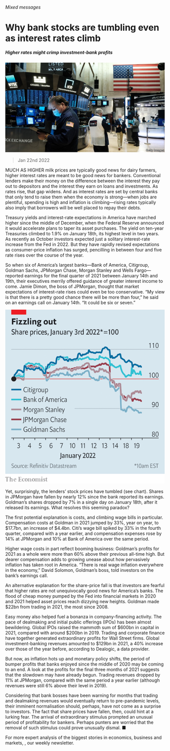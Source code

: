###### Mixed messages

# Why bank stocks are tumbling even as interest rates climb 

##### Higher rates might crimp investment-bank profits 

![image](images/20220122_fnp502.jpg) 

> Jan 22nd 2022 

MUCH AS HIGHER milk prices are typically good news for dairy farmers, higher interest rates are meant to be good news for bankers. Conventional lenders make their money on the difference between the interest they pay out to depositors and the interest they earn on loans and investments. As rates rise, that gap widens. And as interest rates are set by central banks that only tend to raise them when the economy is strong—when jobs are plentiful, spending is high and inflation is climbing—rising rates typically also imply that borrowers will be well placed to repay their debts.

Treasury yields and interest-rate expectations in America have marched higher since the middle of December, when the Federal Reserve announced it would accelerate plans to taper its asset purchases. The yield on ten-year Treasuries climbed to 1.9% on January 18th, its highest level in two years. As recently as October investors expected just a solitary interest-rate increase from the Fed in 2022. But they have rapidly revised expectations as consumer-price inflation has surged, pencilling in between four and five rate rises over the course of the year.


So when six of America’s largest banks—Bank of America, Citigroup, Goldman Sachs, JPMorgan Chase, Morgan Stanley and Wells Fargo—reported earnings for the final quarter of 2021 between January 14th and 19th, their executives merrily offered guidance of greater interest income to come. Jamie Dimon, the boss of JPMorgan, thought that market expectations of interest-rate rises could even be too conservative. “My view is that there is a pretty good chance there will be more than four,” he said on an earnings call on January 14th. “It could be six or seven.”

![image](images/20220122_FNC041_0.png) 


Yet, surprisingly, the lenders’ stock prices have tumbled (see chart). Shares in JPMorgan have fallen by nearly 12% since the bank reported its earnings. Goldman’s shares dropped by 7% in a single day on January 18th, after it released its earnings. What resolves this seeming paradox?

The first potential explanation is costs, and climbing wage bills in particular. Compensation costs at Goldman in 2021 jumped by 33%, year on year, to $17.7bn, an increase of $4.4bn. Citi’s wage bill spiked by 33% in the fourth quarter, compared with a year earlier, and compensation expenses rose by 14% at JPMorgan and 10% at Bank of America over the same period.

Higher wage costs in part reflect booming business: Goldman’s profits for 2021 as a whole were more than 60% above their previous all-time high. But dearer compensation adds to growing unease about how pervasively inflation has taken root in America. “There is real wage inflation everywhere in the economy,” David Solomon, Goldman’s boss, told investors on the bank’s earnings call.

An alternative explanation for the share-price fall is that investors are fearful that higher rates are not unequivocally good news for America’s banks. The flood of cheap money pumped by the Fed into financial markets in 2020 and 2021 helped asset prices reach dizzying new heights. Goldman made $22bn from trading in 2021, the most since 2008.

Easy money also helped fuel a bonanza in company-financing activity. The pace of dealmaking and initial public offerings (IPOs) has been almost bewildering. Global IPOs raised the mammoth sum of $600bn in capital in 2021, compared with around $200bn in 2019. Trading and corporate finance have together generated extraordinary profits for Wall Street firms. Global investment-banking revenues amounted to $129bn in 2021, a 40% increase over those of the year before, according to Dealogic, a data provider.

But now, as inflation hots up and monetary policy shifts, the period of bumper profits that banks enjoyed since the middle of 2020 may be coming to an end. A look at the profits for the final three months of 2021 suggests that the slowdown may have already begun. Trading revenues dropped by 11% at JPMorgan, compared with the same period a year earlier (although revenues were still 6% above their level in 2019).

Considering that bank bosses have been warning for months that trading and dealmaking revenues would eventually return to pre-pandemic levels, their imminent normalisation should, perhaps, have not come as a surprise to investors. The fact that share prices have fallen, then, could hint at a lurking fear. The arrival of extraordinary stimulus prompted an unusual period of profitability for bankers. Perhaps punters are worried that the removal of such stimulus could prove unusually dismal. ■

For more expert analysis of the biggest stories in economics, business and markets, , our weekly newsletter.

